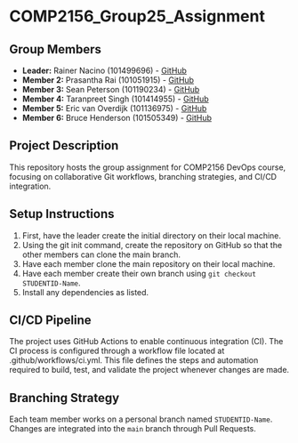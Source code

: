 # COMP2156_Group25_Assignment 

## Group Members 
- **Leader:** Rainer Nacino (101499696) - [GitHub](https://github.com/rcin0) 
- **Member 2:** Prasantha Rai (101051915) - [GitHub](https://github.com/Prasantha-Rai) 
- **Member 3:** Sean Peterson (101190234) - [GitHub](https://github.com/iambot104) 
- **Member 4:** Taranpreet Singh (101414955) - [GitHub](https://github.com/Taran0-0) 
- **Member 5:** Eric van Overdijk (101136975) - [GitHub](https://github.com/Airrick108) 
- **Member 6:** Bruce Henderson (101505349) - [GitHub](https://github.com/Bruce-Henderson)  

## Project Description 
This repository hosts the group assignment for COMP2156 DevOps course, focusing on 
collaborative Git workflows, branching strategies, and CI/CD integration. 

## Setup Instructions 
1. First, have the leader create the initial directory on their local machine.
2. Using the git init command, create the repository on GitHub so that the other members can clone the main branch.
3. Have each member clone the main repository on their local machine. 
4. Have each member create their own branch using `git checkout STUDENTID-Name`. 
5. Install any dependencies as listed.  

## CI/CD Pipeline 
The project uses GitHub Actions to enable continuous integration (CI). The CI process is configured 
through a workflow file located at .github/workflows/ci.yml. This file defines the steps
and automation required to build, test, and validate the project whenever changes are made.

## Branching Strategy 
Each team member works on a personal branch named `STUDENTID-Name`. Changes are integrated into the `main` 
branch through Pull Requests.
